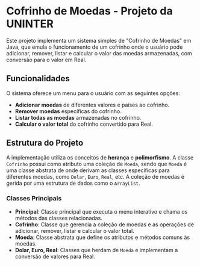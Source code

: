 # Cofrinho de Moedas - Projeto da UNINTER

Este projeto implementa um sistema simples de "Cofrinho de Moedas" em Java, que emula o funcionamento de um cofrinho onde o usuário pode adicionar, remover, listar e calcular o valor das moedas armazenadas, com conversão para o valor em Real.

## Funcionalidades

O sistema oferece um menu para o usuário com as seguintes opções:

- **Adicionar moedas** de diferentes valores e países ao cofrinho.
- **Remover moedas** específicas do cofrinho.
- **Listar todas as moedas** armazenadas no cofrinho.
- **Calcular o valor total** do cofrinho convertido para Real.

## Estrutura do Projeto

A implementação utiliza os conceitos de **herança** e **polimorfismo**. A classe `Cofrinho` possui como atributo uma coleção de `Moeda`, sendo que `Moeda` é uma classe abstrata de onde derivam as classes específicas para diferentes moedas, como `Dolar`, `Euro`, `Real`, etc. A coleção de moedas é gerida por uma estrutura de dados como o `ArrayList`.

### Classes Principais

- **Principal**: Classe principal que executa o menu interativo e chama os métodos das classes relacionadas.
- **Cofrinho**: Classe que gerencia a coleção de moedas e as operações de adicionar, remover, listar e calcular o valor total.
- **Moeda**: Classe abstrata que define os atributos e métodos comuns às moedas.
- **Dolar, Euro, Real**: Classes que herdam de `Moeda` e implementam a conversão de valores para Real.
